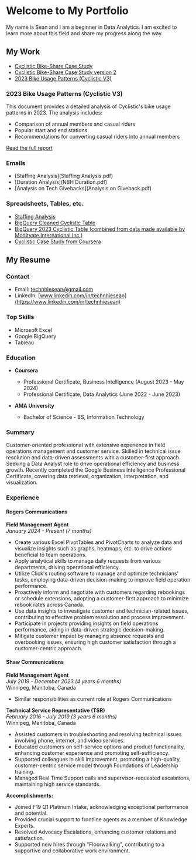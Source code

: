 <link rel="stylesheet" href="styles.css">

# Welcome to My Portfolio

My name is Sean and I am a beginner in Data Analytics. I am excited to learn more about this field and share my progress along the way.

## My Work

- [Cyclistic Bike-Share Case Study](cyclistic_bike_share.html)
- [Cyclistic Bike-Share Case Study version 2](cyclistic_bike_share_ver_2.html)
- [2023 Bike Usage Patterns (Cyclistic V3)](2023_Bike_Usage_Patterns.pdf)

### 2023 Bike Usage Patterns (Cyclistic V3)
This document provides a detailed analysis of Cyclistic's bike usage patterns in 2023. The analysis includes:
- Comparison of annual members and casual riders
- Popular start and end stations
- Recommendations for converting casual riders into annual members

[Read the full report](2023_Bike_Usage_Patterns.pdf)

### Emails

- [Staffing Analysis](Staffing Analysis.pdf)
- [Duration Analysis](NBH Duration.pdf)
- [Analysis on Tech Givebacks](Analysis on Giveback.pdf)

### Spreadsheets, Tables, etc.

- [Staffing Analysis](GivebackNotification_VS_Workforce.xlsx)
- [BigQuery Cleaned Cyclistic Table](https://console.cloud.google.com/bigquery?ws=!1m5!1m4!4m3!1sprojectechnhiesean!2sBikeCase!3s2023BikeCaseCleaned_V2)
- [BigQuery 2023 Cyclistic Table (combined from data made available by Moditvate International Inc.)](https://console.cloud.google.com/bigquery?ws=!1m5!1m4!4m3!1sprojectechnhiesean!2sBikeCase!3s2023BikeCase)
- [Cyclistic Case Study from Coursera](Case_Study.pdf)


## My Resume

### Contact
- Email: technhiesean@gmail.com
- LinkedIn: [www.linkedin.com/in/technhiesean](https://www.linkedin.com/in/technhiesean)

### Top Skills
- Microsoft Excel
- Google BigQuery
- Tableau

### Education

- **Coursera**
  - Professional Certificate, Business Intelligence (August 2023 - May 2024)
  - Professional Certificate, Data Analytics (June 2022 - June 2023)

- **AMA University**
  - Bachelor of Science - BS, Information Technology

### Summary
Customer-oriented professional with extensive experience in field operations management and customer service. Skilled in technical issue resolution and data-driven assessments with a customer-first approach. Seeking a Data Analyst role to drive operational efficiency and business growth. Recently completed the Google Business Intelligence Professional Certificate, covering data retrieval, organization, interpretation, and visualization.

### Experience

#### Rogers Communications
**Field Management Agent**  
*January 2024 - Present (7 months)*

- Create various Excel PivotTables and PivotCharts to analyze data and visualize insights such as graphs, heatmaps, etc. to drive actions beneficial to team operations.
- Apply analytical skills to manage daily requests from various departments, driving operational efficiency.
- Utilize Click's routing software to manage and optimize technicians' tasks, employing data-driven decision-making to improve field operation performance.
- Proactively inform and negotiate with customers regarding rebookings or schedule extensions, adopting a customer-first approach to minimize rebook rates across Canada.
- Use data insights to investigate customer and technician-related issues, contributing to effective problem resolution and process improvement.
- Participate in projects providing insights on field operations performance, aiding in data-driven strategic decision-making.
- Mitigate customer impact by managing absence requests and overbooking issues, ensuring high customer satisfaction through a customer-centric approach.

#### Shaw Communications
**Field Management Agent**  
*July 2019 - December 2023 (4 years 6 months)*  
Winnipeg, Manitoba, Canada

- Similar responsibilities as current role at Rogers Communications

**Technical Service Representative (TSR)**  
*February 2016 - July 2019 (3 years 6 months)*  
Winnipeg, Manitoba, Canada

- Assisted customers in troubleshooting and resolving technical issues involving phone, internet, and video services.
- Educated customers on self-service options and product functionality, enhancing customer experience and promoting self-sufficiency.
- Supported colleagues in skill improvement, promoting a high-quality, customer-centric service model through Foundations of Leadership training.
- Managed Real Time Support calls and supervisor-requested escalations, maintaining high service standards.

**Accomplishments:**
- Joined F19 Q1 Platinum Intake, acknowledging exceptional performance and potential.
- Provided crucial support to frontline agents as a member of Knowledge Experts.
- Resolved Advocacy Escalations, enhancing customer relations and satisfaction.
- Supported new hires through "Floorwalking", contributing to a supportive and collaborative work environment.